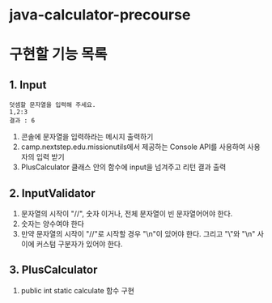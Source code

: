 # java-calculator-precourse

# 구현할 기능 목록

## 1. Input

```
덧셈할 문자열을 입력해 주세요.
1,2:3
결과 : 6
```

1. 콘솔에 문자열을 입력하라는 메시지 출력하기
2. camp.nextstep.edu.missionutils에서 제공하는 Console API를 사용하여 사용자의 입력 받기
3. PlusCalculator 클래스 안의 함수에 input을 넘겨주고 리턴 결과 출력

## 2. InputValidator

1. 문자열의 시작이 "//", 숫자 이거나, 전체 문자열이 빈 문자열어어야 한다.
2. 숫자는 양수여야 한다
3. 만약 문자열의 시작이 "//"로 시작할 경우 "\n"이 있어야 한다. 그리고 "\\"와 "\n" 사이에 커스텀 구분자가 있어야 한다. 

## 3. PlusCalculator

1. public int static calculate 함수 구현
